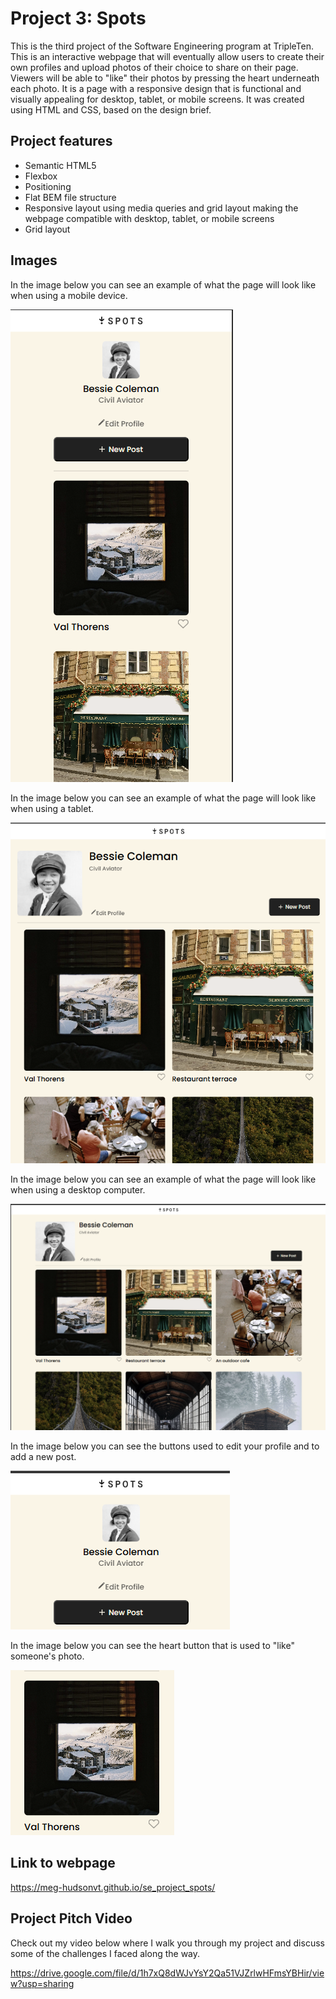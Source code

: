 # Project 3: Spots

This is the third project of the Software Engineering program at TripleTen. This is an interactive webpage that will eventually allow users to create their own profiles and upload photos of their choice to share on their page. Viewers will be able to "like" their photos by pressing the heart underneath each photo. It is a page with a responsive design that is functional and visually appealing for desktop, tablet, or mobile screens. It was created using HTML and CSS, based on the design brief.

## Project features

- Semantic HTML5
- Flexbox
- Positioning
- Flat BEM file structure
- Responsive layout using media queries and grid layout making the webpage compatible with desktop, tablet, or mobile screens
- Grid layout

## Images

In the image below you can see an example of what the page will look like when using a mobile device.

![mobile view](./images/Screenshot%202025-10-10%20111131.png)

In the image below you can see an example of what the page will look like when using a tablet.

![tablet view](./images/Screenshot%202025-10-10%20111103.png)

In the image below you can see an example of what the page will look like when using a desktop computer.

![desktop view](./images/Screenshot%202025-10-10%20111150.png)

In the image below you can see the buttons used to edit your profile and to add a new post.

![edit and add buttons](./images/Screenshot%202025-10-10%20111308.png)

In the image below you can see the heart button that is used to "like" someone's photo.

![like button](./images/Screenshot%202025-10-10%20111336.png)

## Link to webpage

https://meg-hudsonvt.github.io/se_project_spots/

## Project Pitch Video

Check out my video below where I walk you through my project and discuss some of the challenges I faced along the way.

https://drive.google.com/file/d/1h7xQ8dWJvYsY2Qa51VJZrlwHFmsYBHir/view?usp=sharing
